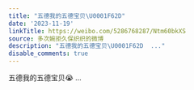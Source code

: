 ```yaml
---
title: "五德我的五德宝贝\U0001F62D"
date: '2023-11-19'
linkTitle: https://weibo.com/5286768287/Ntm60bkXS
source: 多次婉拒久保织织的微博
description: "五德我的五德宝贝\U0001F62D  ..."
disable_comments: true
---
```

五德我的五德宝贝😭  ...